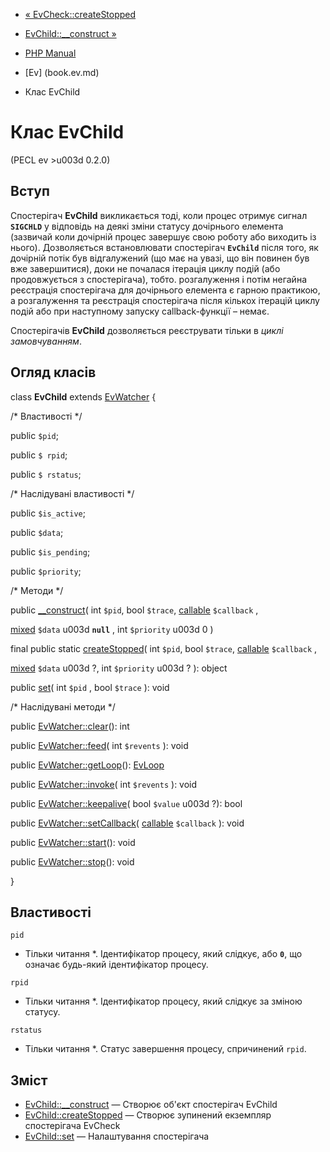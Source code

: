 - [« EvCheck::createStopped](evcheck.createstopped.md)
- [EvChild::\_\_construct »](evchild.construct.md)

- [PHP Manual](index.md)
- [Ev] (book.ev.md)
- Клас EvChild

# Клас EvChild

(PECL ev \>u003d 0.2.0)

## Вступ

Спостерігач **EvChild** викликається тоді, коли процес отримує сигнал
**`SIGCHLD`** у відповідь на деякі зміни статусу дочірнього елемента
(зазвичай коли дочірній процес завершує свою роботу або виходить із
нього). Дозволяється встановлювати спостерігач **`EvChild`** після того,
як дочірній потік був відгалужений (що має на увазі, що він повинен був
вже завершитися), доки не почалася ітерація циклу подій (або
продовжується з спостерігача), тобто. розгалуження і потім негайна
реєстрація спостерігача для дочірнього елемента є гарною
практикою, а розгалуження та реєстрація спостерігача після кількох
ітерацій циклу подій або при наступному запуску callback-функції – немає.

Спостерігачів **EvChild** дозволяється реєструвати тільки в *циклі
замовчуванням*.

## Огляд класів

class **EvChild** extends [EvWatcher](class.evwatcher.md) {

/\* Властивості \*/

public `$pid`;

public `$ rpid`;

public `$ rstatus`;

/\* Наслідувані властивості \*/

public `$is_active`;

public `$data`;

public `$is_pending`;

public `$priority`;

/\* Методи \*/

public [\_\_construct](evchild.construct.md)(
int `$pid`,
bool `$trace`,
[callable](language.types.callable.md) `$callback` ,

[mixed](language.types.declarations.md#language.types.declarations.mixed)
`$data` u003d **`null`** ,
int `$priority` u003d 0
)

final public static [createStopped](evchild.createstopped.md)(
int `$pid`,
bool `$trace`,
[callable](language.types.callable.md) `$callback` ,

[mixed](language.types.declarations.md#language.types.declarations.mixed)
`$data` u003d ?,
int `$priority` u003d ?
): object

public [set](evchild.set.md)( int `$pid` , bool `$trace` ): void

/\* Наслідувані методи \*/

public [EvWatcher::clear](evwatcher.clear.md)(): int

public [EvWatcher::feed](evwatcher.feed.md)( int `$revents` ): void

public [EvWatcher::getLoop](evwatcher.getloop.md)():
[EvLoop](class.evloop.md)

public [EvWatcher::invoke](evwatcher.invoke.md)( int `$revents` ):
void

public [EvWatcher::keepalive](evwatcher.keepalive.md)( bool `$value` u003d
?): bool

public [EvWatcher::setCallback](evwatcher.setcallback.md)(
[callable](language.types.callable.md) `$callback` ): void

public [EvWatcher::start](evwatcher.start.md)(): void

public [EvWatcher::stop](evwatcher.stop.md)(): void

}

## Властивості

`pid`
* Тільки читання *. Ідентифікатор процесу, який слідкує, або **`0`**,
що означає будь-який ідентифікатор процесу.

`rpid`
* Тільки читання *. Ідентифікатор процесу, який слідкує за зміною
статусу.

`rstatus`
* Тільки читання *. Статус завершення процесу, спричинений `rpid`.

## Зміст

- [EvChild::\_\_construct](evchild.construct.md) — Створює об'єкт
спостерігач EvChild
- [EvChild::createStopped](evchild.createstopped.md) — Створює
зупинений екземпляр спостерігача EvCheck
- [EvChild::set](evchild.set.md) — Налаштування спостерігача
